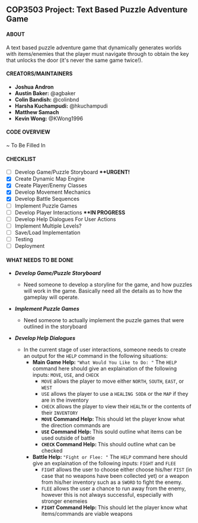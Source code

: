 ## COP3503 Project: Text Based Puzzle Adventure Game

#### ABOUT
A text based puzzle adventure game that dynamically generates worlds with items/enemies that the player must navigate through to obtain the key that unlocks the door (it's never the same game twice!).
	
#### CREATORS/MAINTAINERS
- <b>Joshua Andron</b>
- <b>Austin Baker:</b> @agbaker
- <b>Colin Bandish:</b> @colinbnd
- <b>Harsha Kuchampudi:</b> @hkuchampudi
- <b>Matthew Samach</b>
- <b>Kevin Wong:</b> @KWong1996

#### CODE OVERVIEW
~ To Be Filled In

#### CHECKLIST
- [ ] Develop Game/Puzzle Storyboard <b> **URGENT! </b>
- [X] Create Dynamic Map Engine
- [X] Create Player/Enemy Classes
- [X] Develop Movement Mechanics
- [X] Develop Battle Sequences
- [ ] Implement Puzzle Games
- [ ] Develop Player Interactions <b> **IN PROGRESS </b>
- [ ] Develop Help Dialogues For User Actions
- [ ] Implement Multiple Levels?
- [ ] Save/Load Implementation
- [ ] Testing
- [ ] Deployment

#### WHAT NEEDS TO BE DONE

- <b><i>Develop Game/Puzzle Storyboard</i></b>
  - Need someone to develop a storyline for the game, and how puzzles will work in the game. Basically need all the details as to how the gameplay will operate.

- <b><i>Implement Puzzle Games</i></b>
  - Need someone to actually implement the puzzle games that were outlined in the storyboard

- <b><i>Develop Help Dialogues</i></b>
  - In the current stage of user interactions, someone needs to create an output for the `HELP` command in the following situations:
    - <b> Main Game Help: </b> `"What Would You Like to Do: "` The `HELP` command here should give an explaination of the following inputs: `MOVE`, `USE`, and `CHECK` 
      - `MOVE` allows the player to move either `NORTH`, `SOUTH`, `EAST`, or `WEST`
      - `USE` allows the player to use a `HEALING SODA` or the `MAP` if they are in the inventory
      - `CHECK` allows the player to view their `HEALTH` or the contents of their `INVENTORY`
      - <b> `MOVE` Command Help: </b> This should let the player know what the direction commands are
      - <b> `USE` Command Help: </b> This sould outline what items can be used outside of battle
      - <b> `CHECK` Command Help: </b> This should outline what can be checked
    - <b> Battle Help: </b> `"Fight or Flee: "` The `HELP` command here should give an explaination of the following inputs: `FIGHT` and `FLEE`
      - `FIGHT` allows the user to choose either choose his/her `FIST` (in case that no weapons have been collected yet) or a weapon from his/her inventory such as a `SWORD` to fight the enemy.
      - `FLEE` allows the user a chance to run away from the enemy, however this is not always successful, especially with stronger enemeies
      - <b> `FIGHT` Command Help: </b> This should let the player know what items/commands are viable weapons
    
